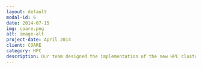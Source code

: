 ```yaml
---
layout: default
modal-id: 6
date: 2014-07-15
img: coare.png
alt: image-alt
project-date: April 2014
client: COARE
category: HPC
description: Our team designed the implementation of the new HPC cluster of the Computing and Archiving Research Environment (COARE) called the saliksik. We implemented the findings we had from our research, _Correcting job walltime in a resource-constrained environment_ (2020).
---
```

